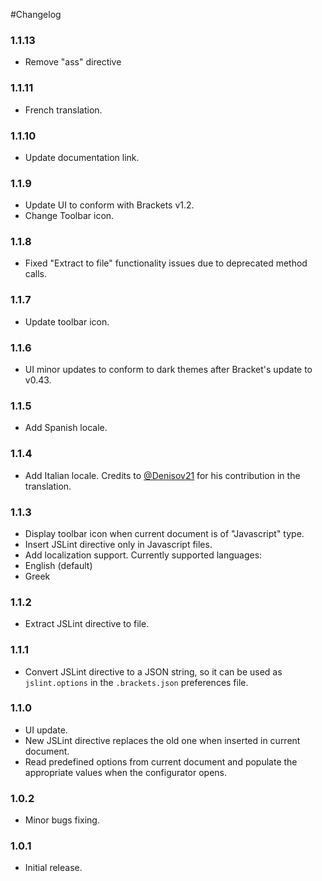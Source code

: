 #Changelog

### 1.1.13
- Remove "ass" directive

### 1.1.11
- French translation.

### 1.1.10
- Update documentation link.

### 1.1.9
- Update UI to conform with Brackets v1.2.
- Change Toolbar icon.

### 1.1.8
- Fixed "Extract to file" functionality issues due to deprecated method calls.

### 1.1.7
- Update toolbar icon.

### 1.1.6
- UI minor updates to conform to dark themes after Bracket's update to v0.43.

### 1.1.5
- Add Spanish locale.

### 1.1.4
- Add Italian locale. Credits to [@Denisov21](https://github.com/Denisov21) for his contribution in the translation.

### 1.1.3
- Display toolbar icon when current document is of "Javascript" type.
- Insert JSLint directive only in Javascript files.
- Add localization support. Currently supported languages:
 - English (default)
 - Greek

### 1.1.2
- Extract JSLint directive to file.

### 1.1.1
- Convert JSLint directive to a JSON string, so it can be used as <code>jslint.options</code> in the <code>.brackets.json</code> preferences file.

### 1.1.0
- UI update.
- New JSLint directive replaces the old one when inserted in current document.
- Read predefined options from current document and populate the appropriate values when the configurator opens.

### 1.0.2
- Minor bugs fixing.

### 1.0.1
- Initial release.